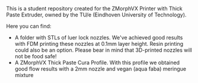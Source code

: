 This is a student repository created for the ZMorphVX Printer with Thick Paste Extruder, owned by the TU/e (Eindhoven University of Technology).


Here you can find:
- A folder with STLs of luer lock nozzles. We've achieved good results with FDM printing these nozzles at 0.1mm layer height. Resin printing could also be an option. Please bear in mind that 3D-printed nozzles will not be food safe!
- A ZMorphVX Thick Paste Cura Profile. With this profile we obtained good flow results with a 2mm nozzle and vegan (aqua faba) meringue mixture

